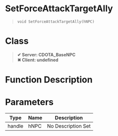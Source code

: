 # SetForceAttackTargetAlly
> `void SetForceAttackTargetAlly(hNPC)`
# Class
> __✔ Server: CDOTA_BaseNPC__  
> __✖ Client: undefined__  
# Function Description

# Parameters
Type|Name|Description
--|--|--
handle|hNPC|No Description Set

